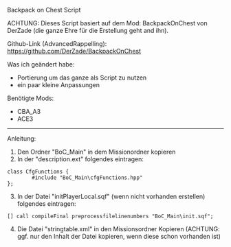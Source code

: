 Backpack on Chest Script

ACHTUNG: Dieses Script basiert auf dem Mod: BackpackOnChest von DerZade (die ganze Ehre für die Erstellung geht and ihn).

Github-Link (AdvancedRappelling): https://github.com/DerZade/BackpackOnChest


Was ich geändert habe:
- Portierung um das ganze als Script zu nutzen
- ein paar kleine Anpassungen

Benötigte Mods:
- CBA_A3
- ACE3

-------------------------------------------------------------------------------------------------------

Anleitung:

1. Den Ordner "BoC_Main" in dem Missionordner kopieren
2. In der "description.ext" folgendes eintragen:
```sqf
class CfgFunctions {
		#include "BoC_Main\cfgFunctions.hpp"
};
```
3. In der Datei "initPlayerLocal.sqf" (wenn nicht vorhanden erstellen) folgendes eintragen:
```sqf
[] call compileFinal preprocessfilelinenumbers "BoC_Main\init.sqf";
```
4. Die Datei "stringtable.xml" in den Missionsordner Kopieren (ACHTUNG: ggf. nur den Inhalt der Datei kopieren, wenn diese schon vorhanden ist)
